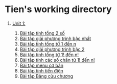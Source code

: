 # Tien's working directory
<ol>
    <li>
        <a href="https://github.com/FASTTRACKSE/FTJD1801_JavaCore/tree/master/Tien/JavaFastTrack01/src/javafasttrack01">Unit 1:</a>
    </li>
    <ol>
        <li>
            <a href="https://github.com/FASTTRACKSE/FTJD1801_JavaCore/blob/master/Tien/JavaFastTrack01/src/javafasttrack01/tinhTong.java"> Bài tập tính tổng 2 số</a>
        </li>
        <li>
            <a href="https://github.com/FASTTRACKSE/FTJD1801_JavaCore/blob/master/Tien/JavaFastTrack01/src/javafasttrack01/pTBacNhat.java">Bài tập giải phương trình bậc nhất</a>
        </li>
        <li>
            <a href="https://github.com/FASTTRACKSE/FTJD1801_JavaCore/blob/master/Tien/JavaFastTrack01/src/javafasttrack01/sumOneToN.java">Bài tập tính tổng từ 1 đến n</a>
        </li>
        <li>
            <a href="https://github.com/FASTTRACKSE/FTJD1801_JavaCore/blob/master/Tien/JavaFastTrack01/src/javafasttrack01/PTBac2.java">Bài tập giải phương trình bậc 2</a>
        </li>
        <li>
            <a href="https://github.com/FASTTRACKSE/FTJD1801_JavaCore/blob/master/Tien/JavaFastTrack01/src/javafasttrack01/TinhTongGiaiThua.java">Bài tập tính tổng từ 1! đến n!</a>
        </li>        
        <li>
            <a href="https://github.com/FASTTRACKSE/FTJD1801_JavaCore/blob/master/Tien/JavaFastTrack01/src/javafasttrack01/TTGiaiThuaSoChan.java">Bài tập tính các số chẵn từ 1! đến n!</a>
        </li>
        <li>
            <a href="https://github.com/FASTTRACKSE/FTJD1801_JavaCore/blob/master/Tien/JavaFastTrack01/src/javafasttrack01/Menu01.java">Bài tập menu cơ bản</a>
        </li>
        <li>
            <a href="https://github.com/FASTTRACKSE/FTJD1801_JavaCore/blob/master/Tien/JavaFastTrack01/src/javafasttrack01/TinhTienDien.java">Bài tập tính tiền điện</a>
        </li>
        <li>
            <a href="https://github.com/FASTTRACKSE/FTJD1801_JavaCore/blob/master/Tien/JavaFastTrack01/src/javafasttrack01/BangCuuChuong.java">Bài tập Bảng cửu chương</a>
        </li>
</ol>

        
